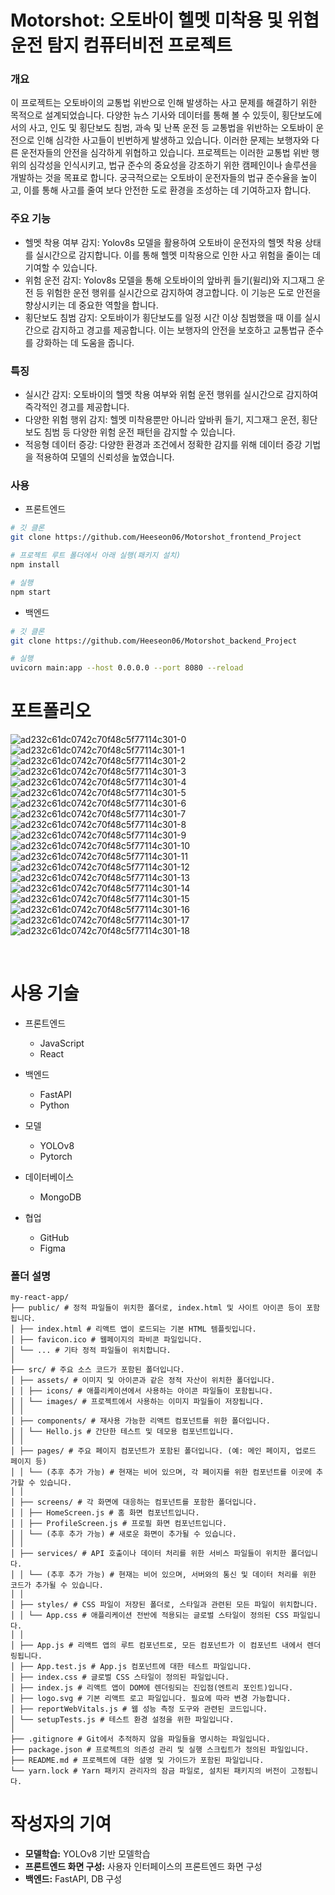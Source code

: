# Motorshot: 오토바이 헬멧 미착용 및 위협운전 탐지 컴퓨터비전 프로젝트

### 개요

이 프로젝트는 오토바이의 교통법 위반으로 인해 발생하는 사고 문제를 해결하기 위한 목적으로 설계되었습니다. 다양한 뉴스 기사와 데이터를 통해 볼 수 있듯이, 횡단보도에서의 사고, 인도 및 횡단보도 침범, 과속 및 난폭 운전 등 교통법을 위반하는 오토바이 운전으로 인해 심각한 사고들이 빈번하게 발생하고 있습니다. 이러한 문제는 보행자와 다른 운전자들의 안전을 심각하게 위협하고 있습니다.
프로젝트는 이러한 교통법 위반 행위의 심각성을 인식시키고, 법규 준수의 중요성을 강조하기 위한 캠페인이나 솔루션을 개발하는 것을 목표로 합니다. 궁극적으로는 오토바이 운전자들의 법규 준수율을 높이고, 이를 통해 사고를 줄여 보다 안전한 도로 환경을 조성하는 데 기여하고자 합니다.

### 주요 기능

* 헬멧 착용 여부 감지: Yolov8s 모델을 활용하여 오토바이 운전자의 헬멧 착용 상태를 실시간으로 감지합니다. 이를 통해 헬멧 미착용으로 인한 사고 위험을 줄이는 데 기여할 수 있습니다.
* 위험 운전 감지: Yolov8s 모델을 통해 오토바이의 앞바퀴 들기(윌리)와 지그재그 운전 등 위험한 운전 행위를 실시간으로 감지하여 경고합니다. 이 기능은 도로 안전을 향상시키는 데 중요한 역할을 합니다.
* 횡단보도 침범 감지: 오토바이가 횡단보도를 일정 시간 이상 침범했을 때 이를 실시간으로 감지하고 경고를 제공합니다. 이는 보행자의 안전을 보호하고 교통법규 준수를 강화하는 데 도움을 줍니다.

### 특징

* 실시간 감지: 오토바이의 헬멧 착용 여부와 위험 운전 행위를 실시간으로 감지하여 즉각적인 경고를 제공합니다.
* 다양한 위험 행위 감지: 헬멧 미착용뿐만 아니라 앞바퀴 들기, 지그재그 운전, 횡단보도 침범 등 다양한 위험 운전 패턴을 감지할 수 있습니다.
* 적응형 데이터 증강: 다양한 환경과 조건에서 정확한 감지를 위해 데이터 증강 기법을 적용하여 모델의 신뢰성을 높였습니다.

### 사용

* 프론트엔드

```bash
# 깃 클론
git clone https://github.com/Heeseon06/Motorshot_frontend_Project

# 프로젝트 루트 폴더에서 아래 실행(패키지 설치)
npm install

# 실행
npm start
```
* 백엔드

```bash
# 깃 클론
git clone https://github.com/Heeseon06/Motorshot_backend_Project

# 실행
uvicorn main:app --host 0.0.0.0 --port 8080 --reload

```


# 포트폴리오

![ad232c61dc0742c70f48c5f77114c301-0](https://github.com/user-attachments/assets/dbe6ad9d-3a25-4e81-96e6-eda369a1c3eb)
![ad232c61dc0742c70f48c5f77114c301-1](https://github.com/user-attachments/assets/e61d6d05-e5a2-4581-a84a-edbe791e1b43)
![ad232c61dc0742c70f48c5f77114c301-2](https://github.com/user-attachments/assets/e87637dc-0b5f-4565-b3de-95cf838bc008)
![ad232c61dc0742c70f48c5f77114c301-3](https://github.com/user-attachments/assets/01a714c8-d4b5-4a71-8623-7b94fd9f9e0a)
![ad232c61dc0742c70f48c5f77114c301-4](https://github.com/user-attachments/assets/dbce7d02-bead-4ff5-9475-46977df845a2)
![ad232c61dc0742c70f48c5f77114c301-5](https://github.com/user-attachments/assets/99ac4225-7048-4cab-af3b-c1daa095c79e)
![ad232c61dc0742c70f48c5f77114c301-6](https://github.com/user-attachments/assets/0a38604e-1b42-481b-9463-a95b5263eba3)
![ad232c61dc0742c70f48c5f77114c301-7](https://github.com/user-attachments/assets/369d2c3d-574a-470e-82ce-ed029a5708a1)
![ad232c61dc0742c70f48c5f77114c301-8](https://github.com/user-attachments/assets/bb7cb54a-c997-46d6-9729-44309be0bf81)
![ad232c61dc0742c70f48c5f77114c301-9](https://github.com/user-attachments/assets/4b1d1b7a-cb88-450c-8bb3-9e149986c055)
![ad232c61dc0742c70f48c5f77114c301-10](https://github.com/user-attachments/assets/8a6e067f-85f1-424c-ab34-d1ec43504761)
![ad232c61dc0742c70f48c5f77114c301-11](https://github.com/user-attachments/assets/9247f8df-9342-44a6-8055-c3771ba132eb)
![ad232c61dc0742c70f48c5f77114c301-12](https://github.com/user-attachments/assets/1ac08f2a-b483-4684-aa6a-ca8adbc1f43e)
![ad232c61dc0742c70f48c5f77114c301-13](https://github.com/user-attachments/assets/d5496346-c012-4ca4-9997-bc3d92613f67)
![ad232c61dc0742c70f48c5f77114c301-14](https://github.com/user-attachments/assets/1fcbffbb-90fd-4713-89bc-76d5e851093c)
![ad232c61dc0742c70f48c5f77114c301-15](https://github.com/user-attachments/assets/3a5d9105-dbf1-4d41-ad25-10989782e5d8)
![ad232c61dc0742c70f48c5f77114c301-16](https://github.com/user-attachments/assets/b416d88a-3681-491b-b425-a0e70d87a4fd)
![ad232c61dc0742c70f48c5f77114c301-17](https://github.com/user-attachments/assets/a19a76da-ed17-4ee8-a29f-d8d9a06899bd)
![ad232c61dc0742c70f48c5f77114c301-18](https://github.com/user-attachments/assets/e7e3f9a4-a50a-41ec-9f8c-954731528404)


<br>

# 사용 기술

* 프론트엔드
   * JavaScript
   * React

* 백엔드
   * FastAPI
   * Python

* 모델
   * YOLOv8
   * Pytorch

* 데이터베이스
  * MongoDB

* 협업
   * GitHub
   * Figma

### 폴더 설명 

```
my-react-app/
├── public/ # 정적 파일들이 위치한 폴더로, index.html 및 사이트 아이콘 등이 포함됩니다.
│ ├── index.html # 리액트 앱이 로드되는 기본 HTML 템플릿입니다.
│ ├── favicon.ico # 웹페이지의 파비콘 파일입니다.
│ └── ... # 기타 정적 파일들이 위치합니다.
│
├── src/ # 주요 소스 코드가 포함된 폴더입니다.
│ ├── assets/ # 이미지 및 아이콘과 같은 정적 자산이 위치한 폴더입니다.
│ │ ├── icons/ # 애플리케이션에서 사용하는 아이콘 파일들이 포함됩니다.
│ │ └── images/ # 프로젝트에서 사용하는 이미지 파일들이 저장됩니다.
│ │
│ ├── components/ # 재사용 가능한 리액트 컴포넌트를 위한 폴더입니다.
│ │ └── Hello.js # 간단한 테스트 및 데모용 컴포넌트입니다.
│ │
│ ├── pages/ # 주요 페이지 컴포넌트가 포함된 폴더입니다. (예: 메인 페이지, 업로드 페이지 등)
│ │ └── (추후 추가 가능) # 현재는 비어 있으며, 각 페이지를 위한 컴포넌트를 이곳에 추가할 수 있습니다.
│ │
│ ├── screens/ # 각 화면에 대응하는 컴포넌트를 포함한 폴더입니다.
│ │ ├── HomeScreen.js # 홈 화면 컴포넌트입니다.
│ │ ├── ProfileScreen.js # 프로필 화면 컴포넌트입니다.
│ │ └── (추후 추가 가능) # 새로운 화면이 추가될 수 있습니다.
│ │
│ ├── services/ # API 호출이나 데이터 처리를 위한 서비스 파일들이 위치한 폴더입니다.
│ │ └── (추후 추가 가능) # 현재는 비어 있으며, 서버와의 통신 및 데이터 처리를 위한 코드가 추가될 수 있습니다.
│ │
│ ├── styles/ # CSS 파일이 저장된 폴더로, 스타일과 관련된 모든 파일이 위치합니다.
│ │ └── App.css # 애플리케이션 전반에 적용되는 글로벌 스타일이 정의된 CSS 파일입니다.
│ │
│ ├── App.js # 리액트 앱의 루트 컴포넌트로, 모든 컴포넌트가 이 컴포넌트 내에서 렌더링됩니다.
│ ├── App.test.js # App.js 컴포넌트에 대한 테스트 파일입니다.
│ ├── index.css # 글로벌 CSS 스타일이 정의된 파일입니다.
│ ├── index.js # 리액트 앱이 DOM에 렌더링되는 진입점(엔트리 포인트)입니다.
│ ├── logo.svg # 기본 리액트 로고 파일입니다. 필요에 따라 변경 가능합니다.
│ ├── reportWebVitals.js # 웹 성능 측정 도구와 관련된 코드입니다.
│ └── setupTests.js # 테스트 환경 설정을 위한 파일입니다.
│
├── .gitignore # Git에서 추적하지 않을 파일들을 명시하는 파일입니다.
├── package.json # 프로젝트의 의존성 관리 및 실행 스크립트가 정의된 파일입니다.
├── README.md # 프로젝트에 대한 설명 및 가이드가 포함된 파일입니다.
└── yarn.lock # Yarn 패키지 관리자의 잠금 파일로, 설치된 패키지의 버전이 고정됩니다.
```


# 작성자의 기여
   * **모델학습:** YOLOv8 기반 모델학습
   * **프론트엔드 화면 구성:** 사용자 인터페이스의 프론트엔드 화면 구성 
   * **백엔드:** FastAPI, DB 구성
